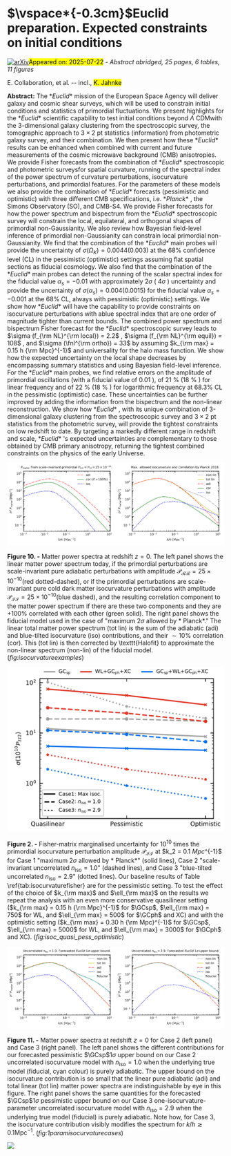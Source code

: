 <div class="macros" style="visibility:hidden;">
$\newcommand{\ensuremath}{}$
$\newcommand{\xspace}{}$
$\newcommand{\object}[1]{\texttt{#1}}$
$\newcommand{\farcs}{{.}''}$
$\newcommand{\farcm}{{.}'}$
$\newcommand{\arcsec}{''}$
$\newcommand{\arcmin}{'}$
$\newcommand{\ion}[2]{#1#2}$
$\newcommand{\textsc}[1]{\textrm{#1}}$
$\newcommand{\hl}[1]{\textrm{#1}}$
$\newcommand{\footnote}[1]{}$
$\newcommand{\bk}{\bm{k}}$
$\newcommand{\bq}{\bm{q}}$
$\newcommand{\bx}{\bm{x}}$
$\newcommand{\fnl}{f_{\rm NL}}$
$\newcommand{\fnll}{f_{\mathrm{NL}}^{\mathrm{loc}}}$
$\newcommand{\fnle}{f_{\mathrm{NL}}^{\mathrm{equil}}}$
$\newcommand{\fnloC}{f_{\mathrm{NL}}^{\mathrm{ortho-CMB}}}$
$\newcommand{\fnloL}{f_{\mathrm{NL}}^{\mathrm{ortho-LSS}}}$
$\newcommand{\Mpc}{\ensuremath{\text{h/Mpc}}\xspace}$
$\newcommand{\GCsp}{{\text{GC}\ensuremath{_\mathrm{sp}}}}$
$\newcommand{\GCph}{{\text{GC}\ensuremath{_\mathrm{ph}}}}$
$\newcommand{\Omegam}{\ensuremath{\Omega_{\mathrm{m},0}}}$
$\newcommand{\Omegab}{\ensuremath{\Omega_{\mathrm{b},0}}}$
$\newcommand{\OmegaDE}{\ensuremath{\Omega_{\mathrm{DE},0}}}$
$\newcommand{\ns}{n_{\mathrm{s}}}$
$\newcommand{\lcdm}{\ensuremath{\Lambda\mathrm{CDM}}}$
$\newcommand{\logfr}{\ensuremath{\log_{10}(|f_{R0}|)}}$
$\newcommand{\fr}{\ensuremath{|f_{R0}|}}$
$\newcommand{\sg}{\ensuremath{\sigma_{8}}}$
$\newcommand{\de}{\mathrm{d}}$
$\newcommand{\bpd}{{b_{\phi ,   \delta}}}$
$\newcommand{\borg}{\texttt{BORG}\xspace}$
$\newcommand{\Mpch}{\ensuremath{h^{-1} \text{Mpc}}}$
$\newcommand{\dd}{\mathrm{d}}$
$\newcommand{\jvc}[1]{\textcolor{red}{JV: #1}}$
$\newcommand{\aanote}[1]{\textcolor{purple}{AA: #1}}$
$\newcommand{\DK}[1]{\textcolor{orange}{DK: #1}}$
$\newcommand{\FF}[1]{\textcolor{green}{FF: #1}}$
$\newcommand{\mb}[1]{{\color{blue} #1}}$
$\newcommand{\MB}[1]{\textcolor{orange}{{\bf[MB: #1]}}}$
$\newcommand{\YA}[1]{\textcolor{red}{{\bf[YA: #1]}}}$
$\newcommand{\orcid}[1]$</div>



<div id="title">

# $\vspace*{-0.3cm}$Euclid preparation. Expected constraints on initial conditions

</div>
<div id="comments">

[![arXiv](https://img.shields.io/badge/arXiv-2507.15819-b31b1b.svg)](https://arxiv.org/abs/2507.15819)<mark>Appeared on: 2025-07-22</mark> -  _Abstract abridged, 25 pages, 6 tables, 11 figures_

</div>
<div id="authors">

E. Collaboration, et al. -- incl., <mark>K. Jahnke</mark>

</div>
<div id="abstract">

**Abstract:** The $* Euclid*$ mission of the European Space Agency will deliver galaxy and cosmic shear surveys, which will be used to constrain initial conditions and statistics of primordial fluctuations. We present highlights for the $* Euclid*$ scientific capability to test initial conditions beyond $\Lambda$ CDMwith the 3-dimensional galaxy clustering from the spectroscopic survey, the tomographic approach to $3\times2$ pt statistics (information) from photometric galaxy survey, and their combination. We then present how these $* Euclid*$ results can be enhanced when combined with current and future measurements of the cosmic microwave background (CMB) anisotropies. We provide Fisher forecasts from the combination of $* Euclid*$ spectroscopic and photometric surveysfor spatial curvature, running of the spectral index of the power spectrum of curvature perturbations, isocurvature perturbations, and primordial features. For the parameters of these models we also provide the combination of $* Euclid*$ forecasts (pessimistic and optimistic) with three different CMB specifications, i.e. $* Planck*$ , the Simons Observatory (SO), and CMB-S4. We provide Fisher forecasts for how the power spectrum and bispectrum from the $* Euclid*$ spectroscopic survey will constrain the local, equilateral, and orthogonal shapes of primordial non-Gaussianity. We also review how Bayesian field-level inference of primordial non-Gaussianity can constrain local primordial non-Gaussianity. We find that the combination of the $* Euclid*$ main probes will provide the uncertainty of $\sigma(\Omega_K) = 0.0044 (0.003)$ at the $68 \%$ confidence level (CL) in the pessimistic (optimistic) settings assuming flat spatial sections as fiducial cosmology. We also find that the combination of the $* Euclid*$ main probes can detect the running of the scalar spectral index for the fiducial value $\alpha_s = - 0.01$ with approximately $2\sigma$ ( $4\sigma$ ) uncertainty and provide the uncertainty of $\sigma(\alpha_s)  = 0.004 (0.0015)$ for the fiducial value $\alpha_s = - 0.001$ at the $68\%$ CL, always with pessimistic (optimistic) settings. We show how $* Euclid*$ will have the capability to provide constraints on isocurvature perturbations with ablue spectral index that are one order of magnitude tighter than current bounds. The combined power spectrum and bispectrum Fisher forecast for the $* Euclid*$ spectroscopic survey leads to $\sigma (f_{\rm NL}^{\rm local}) = 2.2$ , $\sigma (f_{\rm NL}^{\rm equil}) = 108$ , and $\sigma (\fnl^{\rm ortho}) = 33$ by assuming $k_{\rm max} = 0.15 h {\rm Mpc}^{-1}$ and universality for the halo mass function. We show how the expected uncertainty on the local shape decreases by encompassing summary statistics and using Bayesian field-level inference. For the $* Euclid*$ main probes, we find relative errors on the amplitude of primordial oscillations (with a fiducial value of $0.01$ ), of 21 \% (18 \% ) for linear frequency and of 22 \% (18 \% ) for logarithmic frequency at $68.3\%$ CL in the pessimistic (optimistic) case. These uncertainties can be further improved by adding the information from the bispectrum and the non-linear reconstruction. We show how $* Euclid*$ , with its unique combination of 3-dimensional galaxy clustering from the spectroscopic survey and $3\times2$ pt statistics from the photometric survey, will provide the tightest constraints on low redshift to date. By targeting a markedly different range in redshift and scale, $* Euclid*$ 's expected uncertainties are complementary to those obtained by CMB primary anisotropy, returning the tightest combined constraints on the physics of the early Universe.

</div>

<div id="div_fig1">

<img src="tmp_2507.15819/./JV_EuclidIsocurvature1aTickIn.png" alt="Fig10.1" width="50%"/><img src="tmp_2507.15819/./JV_EuclidIsocurvature1bTickIn.png" alt="Fig10.2" width="50%"/>

**Figure 10. -** 
Matter power spectra at redshift $z=0$.
The left panel shows the linear matter power spectrum today, if the primordial perturbations are scale-invariant pure adiabatic perturbations with amplitude $\mathcal{P}_\mathcal{RR} = 25\times10^{-10}$(red dotted-dashed), or if the primordial perturbations are scale-invariant pure cold dark matter isocurvature perturbations with amplitude $\mathcal{P}_\mathcal{II} = 25\times10^{-10}$(blue dashed), and the resulting correlation component to the matter power spectrum if there are these two components and they are $+100\%$ correlated with each other (green solid).
The right panel shows the fiducial model used in the case of "maximum $2\sigma$ allowed by * Planck*." The linear total matter power spectrum (tot lin) is the sum of the adiabatic (adi) and blue-tilted isocurvature (iso) contributions, and their $\sim10\%$ correlation (cor). This (tot lin) is then corrected by \texttt{Halofit} to approximate the non-linear spectrum (non-lin) of the fiducial model. (*fig:isocurvatureexamples*)

</div>
<div id="div_fig2">

<img src="tmp_2507.15819/./JV_PII2_kmax_TickIn.png" alt="Fig2" width="100%"/>

**Figure 2. -** Fisher-matrix marginalised uncertainty for $10^{10}$ times the primordial isocurvature perturbation amplitude $\mathcal{P}_\mathcal{II}$ at $k_2 = 0.1 $Mpc$^{-1}$ for Case 1 "maximum $2\sigma$ allowed by * Planck*" (solid lines), Case 2 "scale-invariant uncorrelated $n_\mathrm{iso}=1.0$" (dashed lines), and Case 3 "blue-tilted uncorrelated $n_\mathrm{iso}=2.9$" (dotted lines).
Our baseline results of Table \ref{tab:isocurvaturefisher} are for the pessimistic setting. To test the effect of the choice of $k_{\rm max}$ and $\ell_{\rm max}$ on the results we repeat the analysis with an even more conservative quasilinear setting ($k_{\rm max} = 0.15 h {\rm Mpc}^{-1}$ for $\GCsp$, $\ell_{\rm max} = 750$ for WL, and $\ell_{\rm max} = 500$ for $\GCph$ and XC) and with the optimistic setting ($k_{\rm max} = 0.30 h {\rm Mpc}^{-1}$ for $\GCsp$, $\ell_{\rm max} = 5000$ for WL, and $\ell_{\rm max} = 3000$ for $\GCph$ and XC). (*fig:isoc_quasi_pess_optimistic*)

</div>
<div id="div_fig3">

<img src="tmp_2507.15819/./JV_EuclidIsocurvature1c_pessimisticTickIn.png" alt="Fig11.1" width="50%"/><img src="tmp_2507.15819/./JV_EuclidIsocurvature1d_pessimisticTickIn.png" alt="Fig11.2" width="50%"/>

**Figure 11. -**  Matter power spectra at redshift $z=0$ for Case 2 (left panel) and Case 3 (right panel). The left panel shows the different contributions for our forecasted pessimistic $\GCsp$$1\sigma$ upper bound on our Case 2 uncorrelated isocurvature model with $n_\mathrm{iso}=1.0$ when the underlying true model (fiducial, cyan colour) is purely adiabatic. The upper bound on the isocurvature contribution is so small that the linear pure adiabatic (adi) and total linear (tot lin) matter power spectra are indistinguishable by eye in this figure. The right panel shows the same quantities for the forecasted $\GCsp$$1\sigma$ pessimistic upper bound on our Case 3 one-isocurvature-parameter uncorrelated isocurvature model with $n_\mathrm{iso}=2.9$ when the underlying true model (fiducial) is purely adiabatic. Note how, for Case 3, the isocurvature contribution visibly modifies the spectrum for $k/h \gtrsim 0.1 \mathrm{Mpc}^{-1}$. (*fig:1paramisocurvaturecases*)

</div><div id="qrcode"><img src=https://api.qrserver.com/v1/create-qr-code/?size=100x100&data="https://arxiv.org/abs/2507.15819"></div>
